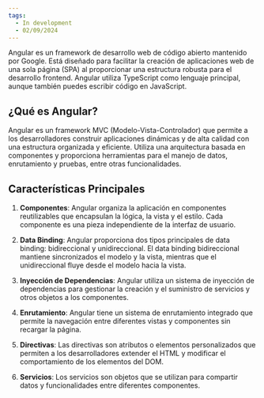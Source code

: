 ```yaml
---
tags:
  - In development
  - 02/09/2024
---
```


Angular es un framework de desarrollo web de código abierto mantenido por Google. Está diseñado para facilitar la creación de aplicaciones web de una sola página (SPA) al proporcionar una estructura robusta para el desarrollo frontend. Angular utiliza TypeScript como lenguaje principal, aunque también puedes escribir código en JavaScript.

## ¿Qué es Angular?

Angular es un framework MVC (Modelo-Vista-Controlador) que permite a los desarrolladores construir aplicaciones dinámicas y de alta calidad con una estructura organizada y eficiente. Utiliza una arquitectura basada en componentes y proporciona herramientas para el manejo de datos, enrutamiento y pruebas, entre otras funcionalidades.

## Características Principales

1. **Componentes**: Angular organiza la aplicación en componentes reutilizables que encapsulan la lógica, la vista y el estilo. Cada componente es una pieza independiente de la interfaz de usuario.

2. **Data Binding**: Angular proporciona dos tipos principales de data binding: bidireccional y unidireccional. El data binding bidireccional mantiene sincronizados el modelo y la vista, mientras que el unidireccional fluye desde el modelo hacia la vista.

3. **Inyección de Dependencias**: Angular utiliza un sistema de inyección de dependencias para gestionar la creación y el suministro de servicios y otros objetos a los componentes.

4. **Enrutamiento**: Angular tiene un sistema de enrutamiento integrado que permite la navegación entre diferentes vistas y componentes sin recargar la página.

5. **Directivas**: Las directivas son atributos o elementos personalizados que permiten a los desarrolladores extender el HTML y modificar el comportamiento de los elementos del DOM.

6. **Servicios**: Los servicios son objetos que se utilizan para compartir datos y funcionalidades entre diferentes componentes.
